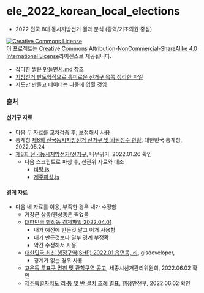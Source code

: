 # ele_2022_korean_local_elections
- 2022 전국 8대 동시지방선거 결과 분석 (광역/기초의원 중심) 

<a rel="license" href="http://creativecommons.org/licenses/by-nc-sa/4.0/"><img alt="Creative Commons License" style="border-width:0" src="https://i.creativecommons.org/l/by-nc-sa/4.0/88x31.png" /></a><br />이 프로젝트는 <a rel="license" href="http://creativecommons.org/licenses/by-nc-sa/4.0/">Creative Commons Attribution-NonCommercial-ShareAlike 4.0 International License</a>라이센스로 제공됩니다.

- 잡다한 썰은 [만들면서.md](./만들면서.md) 참조
- [지방선거 판도학적으로 흥미로운 선거구 목록 정리한 파일](./%EC%A7%80%EB%B0%A9%EC%84%A0%EA%B1%B0%20%ED%8C%90%EB%8F%84%ED%95%99%EC%A0%81%EC%9C%BC%EB%A1%9C%20%ED%9D%A5%EB%AF%B8%EB%A1%9C%EC%9A%B4%20%EC%84%A0%EA%B1%B0%EA%B5%AC%20%EB%AA%A8%EC%9D%8C.md) 
- 지도만 만들고 데이터는 다중에 입힐 것임

### 출처
#### 선거구 자료
- 다음 두 자료를 교차검증 후, 보정해서 사용
- 통계청 [제8회 전국동시지방선거 선거구 및 의원정수 현황](https://www.nec.go.kr/site/lvt/ex/bbs/View.do?cbIdx=1514&bcIdx=183568&relCbIdx=1129), 대한민국 통계청, 2022.05.24
- [제8회 전국동시지방선거/선거구](https://namu.wiki/w/%EC%A0%9C8%ED%9A%8C%20%EC%A0%84%EA%B5%AD%EB%8F%99%EC%8B%9C%EC%A7%80%EB%B0%A9%EC%84%A0%EA%B1%B0/%EC%84%A0%EA%B1%B0%EA%B5%AC), 나무위키, 2022.01.26 확인
    - 다음 스크립트로 파싱 후, 선관위 자료와 대조
        - [바탕.js](./%EB%B0%94%ED%83%95.js)
        - [제주파싱.js](./%EC%A0%9C%EC%A3%BC%ED%8C%8C%EC%8B%B1.js)

#### 경계 자료
- 다음 네 자료를 이용, 부족한 경우 내가 수정함
    - 거창군 상동/원상동은 찍었음
    - [대한민국 행정동 경계파일 2022.04.01](https://github.com/vuski/admdongkor)
        - 내가 예전에 만든것 말고 이거 사용함
        - 내가 만든것보다 일부 경계 부정확
        - 약간 수정해서 사용
    - [대한민국 최신 행정구역(SHP) 2022.01 읍면동, 리](http://www.gisdeveloper.co.kr/?p=2332), gisdeveloper, 
        - 경계가 없는 경우 사용
    - [고운동 투표구 명칭 및 관할구역 공고](./%EA%B3%A0%EC%9A%B4%EB%8F%99%20%ED%88%AC%ED%91%9C%EA%B5%AC%20%EB%AA%85%EC%B9%AD%20%EB%B0%8F%20%EA%B4%80%ED%95%A0%EA%B5%AC%EC%97%AD%20%EA%B3%B5%EA%B3%A0.hwp), 세종시선거관리위원회, 2022.06.02 확인
    - [제주특별자치도 리·통 및 반 설치 조례 별표](./(%EB%B3%84%ED%91%9C)(%EC%A0%9C%EC%A3%BC%ED%8A%B9%EB%B3%84%EC%9E%90%EC%B9%98%EB%8F%84%20%EB%A6%AC%C2%B7%ED%86%B5%20%EB%B0%8F%20%EB%B0%98%20%EC%84%A4%EC%B9%98%20%EC%A1%B0%EB%A1%80).hwp), 행정안전부, 2022.06.02 확인
